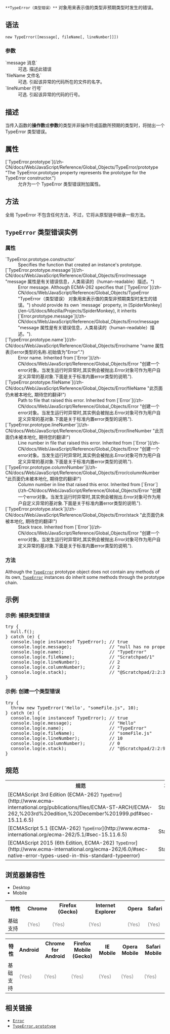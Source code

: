 `**TypeError（类型错误）**` 对象用来表示值的类型非预期类型时发生的错误。

## 语法

    new TypeError([message[, fileName[, lineNumber]]])

### 参数

<dl>

<dt>`message 消息`</dt>

<dd>可选. 描述此错误</dd>

<dt>`fileName 文件名`<span title="This API has not been standardized."></span></dt>

<dd>可选. 引起该异常的代码所在的文件的名字。</dd>

<dt>`lineNumber 行号`<span title="This API has not been standardized."></span></dt>

<dd>可选. 引起该异常的代码的行号。</dd>

</dl>

## 描述

当传入函数的**操作数**或**参数**的类型并非操作符或函数所预期的类型时，将抛出一个 TypeError 类型错误。

## 属性

<dl>

<dt>[`TypeError.prototype`](/zh-CN/docs/Web/JavaScript/Reference/Global_Objects/TypeError/prototype "The TypeError.prototype property represents the prototype for the TypeError constructor.")</dt>

<dd>允许为一个 TypeError 类型错误附加属性。</dd>

</dl>

## 方法

全局 TypeError 不包含任何方法，不过，它将从原型链中继承一些方法。

## `TypeError` 类型错误实例

### 属性

<div>

<dl>

<dt>`TypeError.prototype.constructor`</dt>

<dd>Specifies the function that created an instance's prototype.</dd>

<dt>[`TypeError.prototype.message`](/zh-CN/docs/Web/JavaScript/Reference/Global_Objects/Error/message "message 属性是有关错误信息，人类易读的（human-readable）描述。")</dt>

<dd>Error message. Although ECMA-262 specifies that [`TypeError`](/zh-CN/docs/Web/JavaScript/Reference/Global_Objects/TypeError "TypeError（类型错误） 对象用来表示值的类型非预期类型时发生的错误。") should provide its own `message` property, in [SpiderMonkey](/en-US/docs/Mozilla/Projects/SpiderMonkey), it inherits [`Error.prototype.message`](/zh-CN/docs/Web/JavaScript/Reference/Global_Objects/Error/message "message 属性是有关错误信息，人类易读的（human-readable）描述。").</dd>

<dt>[`TypeError.prototype.name`](/zh-CN/docs/Web/JavaScript/Reference/Global_Objects/Error/name "name 属性表示error类型的名称.初始值为"Error".")</dt>

<dd>Error name. Inherited from [`Error`](/zh-CN/docs/Web/JavaScript/Reference/Global_Objects/Error "创建一个error对象。当发生运行时异常时,其实例会被抛出.Error对象可作为用户自定义异常的基对象.下面是关于标准内置error类型的说明.").</dd>

<dt>[`TypeError.prototype.fileName`](/zh-CN/docs/Web/JavaScript/Reference/Global_Objects/Error/fileName "此页面仍未被本地化, 期待您的翻译!")</dt>

<dd>Path to file that raised this error. Inherited from [`Error`](/zh-CN/docs/Web/JavaScript/Reference/Global_Objects/Error "创建一个error对象。当发生运行时异常时,其实例会被抛出.Error对象可作为用户自定义异常的基对象.下面是关于标准内置error类型的说明.").</dd>

<dt>[`TypeError.prototype.lineNumber`](/zh-CN/docs/Web/JavaScript/Reference/Global_Objects/Error/lineNumber "此页面仍未被本地化, 期待您的翻译!")</dt>

<dd>Line number in file that raised this error. Inherited from [`Error`](/zh-CN/docs/Web/JavaScript/Reference/Global_Objects/Error "创建一个error对象。当发生运行时异常时,其实例会被抛出.Error对象可作为用户自定义异常的基对象.下面是关于标准内置error类型的说明.").</dd>

<dt>[`TypeError.prototype.columnNumber`](/zh-CN/docs/Web/JavaScript/Reference/Global_Objects/Error/columnNumber "此页面仍未被本地化, 期待您的翻译!")</dt>

<dd>Column number in line that raised this error. Inherited from [`Error`](/zh-CN/docs/Web/JavaScript/Reference/Global_Objects/Error "创建一个error对象。当发生运行时异常时,其实例会被抛出.Error对象可作为用户自定义异常的基对象.下面是关于标准内置error类型的说明.").</dd>

<dt>[`TypeError.prototype.stack`](/zh-CN/docs/Web/JavaScript/Reference/Global_Objects/Error/stack "此页面仍未被本地化, 期待您的翻译!")</dt>

<dd>Stack trace. Inherited from [`Error`](/zh-CN/docs/Web/JavaScript/Reference/Global_Objects/Error "创建一个error对象。当发生运行时异常时,其实例会被抛出.Error对象可作为用户自定义异常的基对象.下面是关于标准内置error类型的说明.").</dd>

</dl>

</div>

### 方法

<div>

Although the [`TypeError`](/zh-CN/docs/Web/JavaScript/Reference/Global_Objects/TypeError "TypeError（类型错误） 对象用来表示值的类型非预期类型时发生的错误。") prototype object does not contain any methods of its own, [`TypeError`](/zh-CN/docs/Web/JavaScript/Reference/Global_Objects/TypeError "TypeError（类型错误） 对象用来表示值的类型非预期类型时发生的错误。") instances do inherit some methods through the prototype chain.

</div>

## 示例

### 示例: 捕获类型错误

<pre class="brush: js">try {
  null.f();
} catch (e) {
  console.log(e instanceof TypeError); // true
  console.log(e.message);              // "null has no properties"
  console.log(e.name);                 // "TypeError"
  console.log(e.fileName);             // "Scratchpad/1"
  console.log(e.lineNumber);           // 2
  console.log(e.columnNumber);         // 2
  console.log(e.stack);                // "@Scratchpad/2:2:3\n"
}
</pre>

### 示例: 创建一个类型错误

<pre class="brush: js">try {
  throw new TypeError('Hello', "someFile.js", 10);
} catch (e) {
  console.log(e instanceof TypeError); // true
  console.log(e.message);              // "Hello"
  console.log(e.name);                 // "TypeError"
  console.log(e.fileName);             // "someFile.js"
  console.log(e.lineNumber);           // 10
  console.log(e.columnNumber);         // 0
  console.log(e.stack);                // "@Scratchpad/2:2:9\n"
}
</pre>

## 规范

<table class="standard-table">

<tbody>

<tr>

<th scope="col">规范</th>

<th scope="col">状态</th>

<th scope="col">说明</th>

</tr>

<tr>

<td>[ECMAScript 3rd Edition (ECMA-262)  
<small lang="zh-CN">TypeError</small>](http://www.ecma-international.org/publications/files/ECMA-ST-ARCH/ECMA-262,%203rd%20edition,%20December%201999.pdf#sec-15.11.6.5)</td>

<td><span class="spec-Standard">Standard</span></td>

<td>初始定义。</td>

</tr>

<tr>

<td>[ECMAScript 5.1 (ECMA-262)  
<small lang="zh-CN">TypeError</small>](http://www.ecma-international.org/ecma-262/5.1/#sec-15.11.6.5)</td>

<td><span class="spec-Standard">Standard</span></td>

<td> </td>

</tr>

<tr>

<td>[ECMAScript 2015 (6th Edition, ECMA-262)  
<small lang="zh-CN">TypeError</small>](http://www.ecma-international.org/ecma-262/6.0/#sec-native-error-types-used-in-this-standard-typeerror)</td>

<td><span class="spec-Standard">Standard</span></td>

<td> </td>

</tr>

</tbody>

</table>

## 浏览器兼容性

<div>

<div class="htab"><a name="AutoCompatibilityTable" id="AutoCompatibilityTable"></a>

*   <a>Desktop</a>
*   <a>Mobile</a>

</div>

</div>

<div id="compat-desktop">

<table class="compat-table">

<tbody>

<tr>

<th>特性</th>

<th>Chrome</th>

<th>Firefox (Gecko)</th>

<th>Internet Explorer</th>

<th>Opera</th>

<th>Safari</th>

</tr>

<tr>

<td>基础支持</td>

<td><span title="Please update this with the earliest version of support." style="color: #888;">(Yes)</span></td>

<td><span title="Please update this with the earliest version of support." style="color: #888;">(Yes)</span></td>

<td><span title="Please update this with the earliest version of support." style="color: #888;">(Yes)</span></td>

<td><span title="Please update this with the earliest version of support." style="color: #888;">(Yes)</span></td>

<td><span title="Please update this with the earliest version of support." style="color: #888;">(Yes)</span></td>

</tr>

</tbody>

</table>

</div>

<div id="compat-mobile">

<table class="compat-table">

<tbody>

<tr>

<th>特性</th>

<th>Android</th>

<th>Chrome for Android</th>

<th>Firefox Mobile (Gecko)</th>

<th>IE Mobile</th>

<th>Opera Mobile</th>

<th>Safari Mobile</th>

</tr>

<tr>

<td>基础支持</td>

<td><span title="Please update this with the earliest version of support." style="color: #888;">(Yes)</span></td>

<td><span title="Please update this with the earliest version of support." style="color: #888;">(Yes)</span></td>

<td><span title="Please update this with the earliest version of support." style="color: #888;">(Yes)</span></td>

<td><span title="Please update this with the earliest version of support." style="color: #888;">(Yes)</span></td>

<td><span title="Please update this with the earliest version of support." style="color: #888;">(Yes)</span></td>

<td><span title="Please update this with the earliest version of support." style="color: #888;">(Yes)</span></td>

</tr>

</tbody>

</table>

</div>

## 相关链接

*   [`Error`](/zh-CN/docs/Web/JavaScript/Reference/Global_Objects/Error "创建一个error对象。当发生运行时异常时,其实例会被抛出.Error对象可作为用户自定义异常的基对象.下面是关于标准内置error类型的说明.")
*   [`TypeError.prototype`](/zh-CN/docs/Web/JavaScript/Reference/Global_Objects/TypeError/prototype "The TypeError.prototype property represents the prototype for the TypeError constructor.")